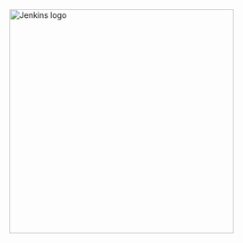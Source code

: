 <a>
    <img height="400px" src="https://solididbucket.s3.amazonaws.com/HNG+Boilerplate.png" alt="Jenkins logo"> 
</a>